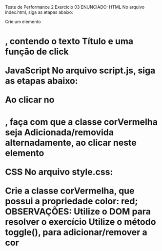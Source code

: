 Teste de Performance 2
Exercício 03
ENUNCIADO:
HTML
No arquivo index.html, siga as etapas abaixo:

Crie um elemento <h1>, contendo o texto Título e uma função de click

JavaScript
No arquivo script.js, siga as etapas abaixo:

Ao clicar no <h1>, faça com que a classe corVermelha seja Adicionada/removida alternadamente, ao clicar neste elemento

CSS
No arquivo style.css:

Crie a classe corVermelha, que possui a propriedade color: red;
OBSERVAÇÕES:
Utilize o DOM para resolver o exercício
Utilize o método toggle(), para adicionar/remover a cor